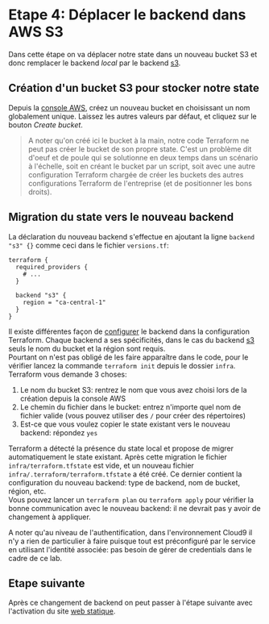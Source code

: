 # Etape 4: Déplacer le backend dans AWS S3

Dans cette étape on va déplacer notre state dans un nouveau bucket S3 et donc remplacer le backend _local_ par le backend [s3](https://developer.hashicorp.com/terraform/language/settings/backends/s3).  

## Création d'un bucket S3 pour stocker notre state

Depuis la [console AWS](https://s3.console.aws.amazon.com/s3/bucket/create?region=ca-central-1), créez un nouveau bucket en choisissant un nom globalement unique. Laissez les autres valeurs par défaut, et cliquez sur le bouton _Create bucket_.  

> A noter qu'on créé ici le bucket à la main, notre code Terraform ne peut pas créer le bucket de son propre state. C'est un problème dit d'oeuf et de poule qui se solutionne en deux temps dans un scénario à l'échelle, soit en créant le bucket par un script, soit avec une autre configuration Terraform chargée de créer les buckets des autres configurations Terraform de l'entreprise (et de positionner les bons droits).

## Migration du state vers le nouveau backend

La déclaration du nouveau backend s'effectue en ajoutant la ligne `backend "s3" {}` comme ceci dans le fichier `versions.tf`:
```hcl
terraform {
  required_providers {
    # ...
  }

  backend "s3" {
    region = "ca-central-1"
  }
}
```
Il existe différentes façon de [configurer](https://developer.hashicorp.com/terraform/language/settings/backends/configuration) le backend dans la configuration Terraform. Chaque backend a ses spécificités, dans le cas du backend [s3](https://developer.hashicorp.com/terraform/language/settings/backends/s3#configuration) seuls le nom du bucket et la région sont requis.  
Pourtant on n'est pas obligé de les faire apparaître dans le code, pour le vérifier lancez la commande `terraform init` depuis le dossier `infra`. Terraform vous demande 3 choses:
1. Le nom du bucket S3: rentrez le nom que vous avez choisi lors de la création depuis la console AWS
2. Le chemin du fichier dans le bucket: entrez n'importe quel nom de fichier valide (vous pouvez utiliser des `/` pour créer des répertoires)
3. Est-ce que vous voulez copier le state existant vers le nouveau backend: répondez `yes`

Terraform a détecté la présence du state local et propose de migrer automatiquement le state existant. Après cette migration le fichier `infra/terraform.tfstate` est vide, et un nouveau fichier `infra/.terraform/terraform.tfstate` a été créé. Ce dernier contient la configuration du nouveau backend: type de backend, nom de bucket, région, etc.  
Vous pouvez lancer un `terraform plan` ou `terraform apply` pour vérifier la bonne communication avec le nouveau backend: il ne devrait pas y avoir de changement à appliquer.  

A noter qu'au niveau de l'authentification, dans l'environnement Cloud9 il n'y a rien de particulier à faire puisque tout est préconfiguré par le service en utilisant l'identité associée: pas besoin de gérer de credentials dans le cadre de ce lab.

## Etape suivante
Après ce changement de backend on peut passer à l'étape suivante avec l'activation du site [web statique](/docs/step05-addStaticWebsite.md).
